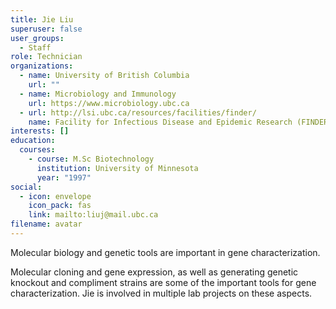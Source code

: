 ```yaml
---
title: Jie Liu
superuser: false
user_groups:
  - Staff
role: Technician
organizations:
  - name: University of British Columbia
    url: ""
  - name: Microbiology and Immunology
    url: https://www.microbiology.ubc.ca
  - url: http://lsi.ubc.ca/resources/facilities/finder/
    name: Facility for Infectious Disease and Epidemic Research (FINDER)
interests: []
education:
  courses:
    - course: M.Sc Biotechnology
      institution: University of Minnesota
      year: "1997"
social:
  - icon: envelope
    icon_pack: fas
    link: mailto:liuj@mail.ubc.ca
filename: avatar
---
```

Molecular biology and genetic tools are important in gene characterization.  



Molecular cloning and gene expression, as well as generating genetic knockout and compliment strains are some of the important tools for gene characterization. Jie is involved in multiple lab projects on these aspects.